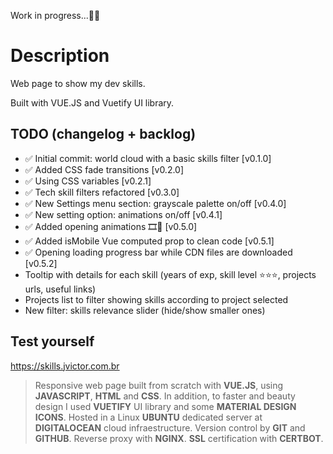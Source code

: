 Work in progress...👨‍💻

# Description

Web page to show my dev skills.

Built with VUE.JS and Vuetify UI library.

## TODO (changelog + backlog)

- ✅ Initial commit: world cloud with a basic skills filter [v0.1.0]
- ✅ Added CSS fade transitions [v0.2.0]
- ✅ Using CSS variables [v0.2.1]
- ✅ Tech skill filters refactored [v0.3.0]
- ✅ New Settings menu section: grayscale palette on/off [v0.4.0]
- ✅ New setting option: animations on/off [v0.4.1]
- ✅ Added opening animations 🎞️🍿 [v0.5.0]
- ✅ Added isMobile Vue computed prop to clean code [v0.5.1]
- ✅ Opening loading progress bar while CDN files are downloaded [v0.5.2]
- Tooltip with details for each skill (years of exp, skill level ⭐⭐⭐, projects urls, useful links)
- Projects list to filter showing skills according to project selected
- New filter: skills relevance slider (hide/show smaller ones)

## Test yourself

https://skills.jvictor.com.br

> Responsive web page built from scratch with <b>VUE.JS</b>, using <b>JAVASCRIPT</b>, <b>HTML</b> and <b>CSS</b>. In addition, to faster and beauty design I used <b>VUETIFY</b> UI library and some <b>MATERIAL DESIGN ICONS</b>. Hosted in a Linux <b>UBUNTU</b> dedicated server at <b>DIGITALOCEAN</b> cloud infraestructure. Version control by <b>GIT</b> and <b>GITHUB</b>. Reverse proxy with <b>NGINX</b>. <b>SSL</b> certification with <b>CERTBOT</b>.
